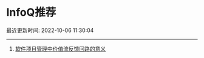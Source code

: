# InfoQ推荐

最近更新时间: 2022-10-06 11:30:04

--- 
1. [软件项目管理中价值流反馈回路的意义](https://www.infoq.cn/article/Mm3ESuhEcwIy7F7eMYfg) 
